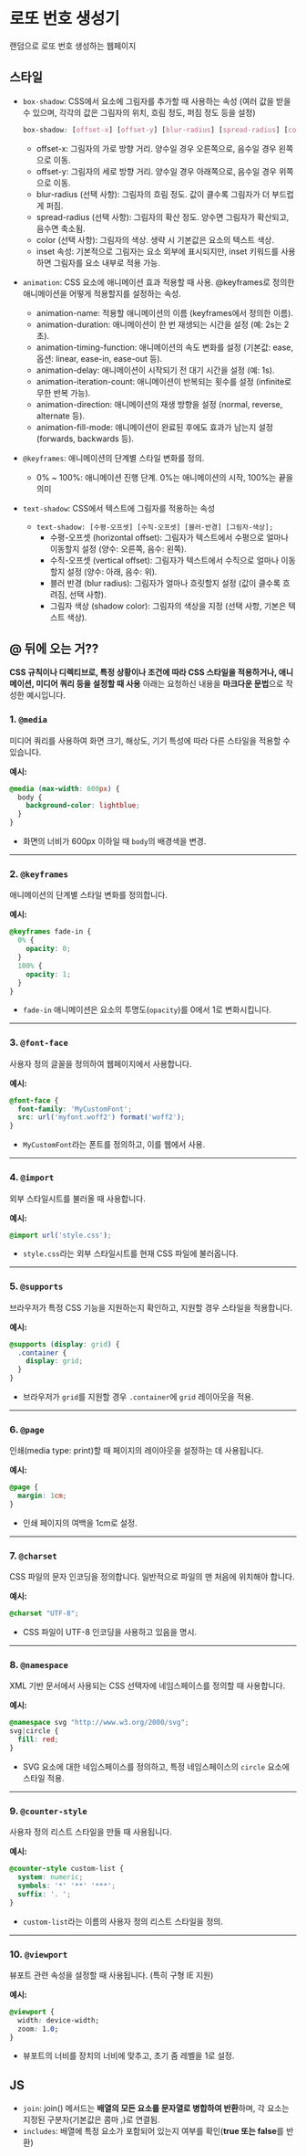 # 로또 번호 생성기
랜덤으로 로또 번호 생성하는 웹페이지

## 스타일
- `box-shadow`: CSS에서 요소에 그림자를 추가할 때 사용하는 속성 (여러 값을 받을 수 있으며, 각각의 값은 그림자의 위치, 흐림 정도, 퍼짐 정도 등을 설정)

    ```css
    box-shadow: [offset-x] [offset-y] [blur-radius] [spread-radius] [color];
    ```

    + offset-x: 그림자의 가로 방향 거리. 양수일 경우 오른쪽으로, 음수일 경우 왼쪽으로 이동.
    + offset-y: 그림자의 세로 방향 거리. 양수일 경우 아래쪽으로, 음수일 경우 위쪽으로 이동.
    + blur-radius (선택 사항): 그림자의 흐림 정도. 값이 클수록 그림자가 더 부드럽게 퍼짐.
    + spread-radius (선택 사항): 그림자의 확산 정도. 양수면 그림자가 확산되고, 음수면 축소됨.
    + color (선택 사항): 그림자의 색상. 생략 시 기본값은 요소의 텍스트 색상.

    - inset 속성: 기본적으로 그림자는 요소 외부에 표시되지만, inset 키워드를 사용하면 그림자를 요소 내부로 적용 가능.

- `animation`: CSS 요소에 애니메이션 효과 적용할 때 사용. @keyframes로 정의한 애니메이션을 어떻게 적용할지를 설정하는 속성.
  + animation-name: 적용할 애니메이션의 이름 (keyframes에서 정의한 이름).
  + animation-duration: 애니메이션이 한 번 재생되는 시간을 설정 (예: 2s는 2초).
  + animation-timing-function: 애니메이션의 속도 변화를 설정 (기본값: ease, 옵션: linear, ease-in, ease-out 등).
  + animation-delay: 애니메이션이 시작되기 전 대기 시간을 설정 (예: 1s).
  + animation-iteration-count: 애니메이션이 반복되는 횟수를 설정 (infinite로 무한 반복 가능).
  + animation-direction: 애니메이션의 재생 방향을 설정 (normal, reverse, alternate 등).
  + animation-fill-mode: 애니메이션이 완료된 후에도 효과가 남는지 설정 (forwards, backwards 등).

- `@keyframes`: 애니메이션의 단계별 스타일 변화를 정의.
  + 0% ~ 100%: 애니메이션 진행 단계. 0%는 애니메이션의 시작, 100%는 끝을 의미


- `text-shadow`: CSS에서 텍스트에 그림자를 적용하는 속성
  + `text-shadow: [수평-오프셋] [수직-오프셋] [블러-반경] [그림자-색상];`
    - 수평-오프셋 (horizontal offset): 그림자가 텍스트에서 수평으로 얼마나 이동할지 설정 (양수: 오른쪽, 음수: 왼쪽).
    - 수직-오프셋 (vertical offset): 그림자가 텍스트에서 수직으로 얼마나 이동할지 설정 (양수: 아래, 음수: 위).
    - 블러 반경 (blur radius): 그림자가 얼마나 흐릿할지 설정 (값이 클수록 흐려짐, 선택 사항).
    - 그림자 색상 (shadow color): 그림자의 색상을 지정 (선택 사항, 기본은 텍스트 색상).

## **@** 뒤에 오는 거?? 

**CSS 규칙이나 디렉티브로, 특정 상황이나 조건에 따라 CSS 스타일을 적용하거나, 애니메이션, 미디어 쿼리 등을 설정할 때 사용**
아래는 요청하신 내용을 **마크다운 문법**으로 작성한 예시입니다.

### 1. `@media`
미디어 쿼리를 사용하여 화면 크기, 해상도, 기기 특성에 따라 다른 스타일을 적용할 수 있습니다.

**예시:**
```css
@media (max-width: 600px) {
  body {
    background-color: lightblue;
  }
}
```
- 화면의 너비가 600px 이하일 때 `body`의 배경색을 변경.

---

### 2. `@keyframes`
애니메이션의 단계별 스타일 변화를 정의합니다.

**예시:**
```css
@keyframes fade-in {
  0% {
    opacity: 0;
  }
  100% {
    opacity: 1;
  }
}
```
- `fade-in` 애니메이션은 요소의 투명도(`opacity`)를 0에서 1로 변화시킵니다.

---

### 3. `@font-face`
사용자 정의 글꼴을 정의하여 웹페이지에서 사용합니다.

**예시:**
```css
@font-face {
  font-family: 'MyCustomFont';
  src: url('myfont.woff2') format('woff2');
}
```
- `MyCustomFont`라는 폰트를 정의하고, 이를 웹에서 사용.

---

### 4. `@import`
외부 스타일시트를 불러올 때 사용합니다.

**예시:**
```css
@import url('style.css');
```
- `style.css`라는 외부 스타일시트를 현재 CSS 파일에 불러옵니다.

---

### 5. `@supports`
브라우저가 특정 CSS 기능을 지원하는지 확인하고, 지원할 경우 스타일을 적용합니다.

**예시:**
```css
@supports (display: grid) {
  .container {
    display: grid;
  }
}
```
- 브라우저가 `grid`를 지원할 경우 `.container`에 `grid` 레이아웃을 적용.

---

### 6. `@page`
인쇄(media type: print)할 때 페이지의 레이아웃을 설정하는 데 사용됩니다.

**예시:**
```css
@page {
  margin: 1cm;
}
```
- 인쇄 페이지의 여백을 1cm로 설정.

---

### 7. `@charset`
CSS 파일의 문자 인코딩을 정의합니다. 일반적으로 파일의 맨 처음에 위치해야 합니다.

**예시:**
```css
@charset "UTF-8";
```
- CSS 파일이 UTF-8 인코딩을 사용하고 있음을 명시.

---

### 8. `@namespace`
XML 기반 문서에서 사용되는 CSS 선택자에 네임스페이스를 정의할 때 사용합니다.

**예시:**
```css
@namespace svg "http://www.w3.org/2000/svg";
svg|circle {
  fill: red;
}
```
- SVG 요소에 대한 네임스페이스를 정의하고, 특정 네임스페이스의 `circle` 요소에 스타일 적용.

---

### 9. `@counter-style`
사용자 정의 리스트 스타일을 만들 때 사용됩니다.

**예시:**
```css
@counter-style custom-list {
  system: numeric;
  symbols: '*' '**' '***';
  suffix: '. ';
}
```
- `custom-list`라는 이름의 사용자 정의 리스트 스타일을 정의.

---

### 10. `@viewport`
뷰포트 관련 속성을 설정할 때 사용됩니다. (특히 구형 IE 지원)

**예시:**
```css
@viewport {
  width: device-width;
  zoom: 1.0;
}
```
- 뷰포트의 너비를 장치의 너비에 맞추고, 초기 줌 레벨을 1로 설정.

## JS 
- `join`: join() 메서드는 **배열의 모든 요소를 문자열로 병합하여 반환**하며, 각 요소는 지정된 구분자(기본값은 콤마 ,)로 연결됨.
- `includes`: 배열에 특정 요소가 포함되어 있는지 여부를 확인(**true 또는 false**를 반환)